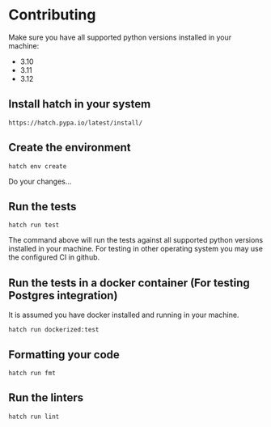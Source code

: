 # Contributing

Make sure you have all supported python versions installed in your machine:

* 3.10
* 3.11
* 3.12

## Install hatch in your system

```https://hatch.pypa.io/latest/install/```

## Create the environment

```console
hatch env create
```

Do your changes...

## Run the tests

```console
hatch run test
```

The command above will run the tests against all supported python versions
installed in your machine. For testing in other operating system you may use the
configured CI in github. 

## Run the tests in a docker container (For testing Postgres integration)

It is assumed you have docker installed and running in your machine.
```console
hatch run dockerized:test
```

## Formatting your code
    
```console
hatch run fmt
```

## Run the linters

```console
hatch run lint
```

